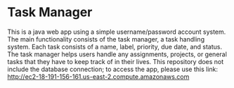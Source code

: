 # Task Manager
This is a java web app using a simple username/password account system. The main functionality consists of the task manager, a task handling system. Each task consists of a name, label, priority, due date, and status. The task manager helps users handle any assignments, projects, or general tasks that they have to keep track of in their lives. This repository does not include the database connection; to access the app, please use this link:
http://ec2-18-191-156-161.us-east-2.compute.amazonaws.com
